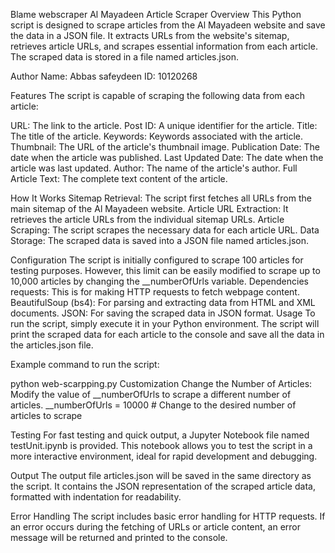 Blame
webscraper
Al Mayadeen Article Scraper
Overview
This Python script is designed to scrape articles from the Al Mayadeen website and save the data in a JSON file. It extracts URLs from the website's sitemap, retrieves article URLs, and scrapes essential information from each article. The scraped data is stored in a file named articles.json.

Author
Name: Abbas safeydeen
ID: 10120268

Features
The script is capable of scraping the following data from each article:

URL: The link to the article.
Post ID: A unique identifier for the article.
Title: The title of the article.
Keywords: Keywords associated with the article.
Thumbnail: The URL of the article's thumbnail image.
Publication Date: The date when the article was published.
Last Updated Date: The date when the article was last updated.
Author: The name of the article's author.
Full Article Text: The complete text content of the article.

How It Works
Sitemap Retrieval: The script first fetches all URLs from the main sitemap of the Al Mayadeen website.
Article URL Extraction: It retrieves the article URLs from the individual sitemap URLs.
Article Scraping: The script scrapes the necessary data for each article URL.
Data Storage: The scraped data is saved into a JSON file named articles.json.

Configuration
The script is initially configured to scrape 100 articles for testing purposes. However, this limit can be easily modified to scrape up to 10,000 articles by changing the __numberOfUrls variable.
Dependencies
requests: This is for making HTTP requests to fetch webpage content.
BeautifulSoup (bs4): For parsing and extracting data from HTML and XML documents.
JSON: For saving the scraped data in JSON format.
Usage
To run the script, simply execute it in your Python environment. The script will print the scraped data for each article to the console and save all the data in the articles.json file.

Example command to run the script:

python web-scarpping.py
Customization
Change the Number of Articles: Modify the value of __numberOfUrls to scrape a different number of articles. __numberOfUrls = 10000  # Change to the desired number of articles to scrape

Testing
For fast testing and quick output, a Jupyter Notebook file named testUnit.ipynb is provided. This notebook allows you to test the script in a more interactive environment, ideal for rapid development and debugging.

Output
The output file articles.json will be saved in the same directory as the script. It contains the JSON representation of the scraped article data, formatted with indentation for readability.

Error Handling
The script includes basic error handling for HTTP requests. If an error occurs during the fetching of URLs or article content, an error message will be returned and printed to the console.